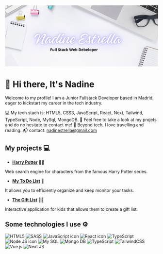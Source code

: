 
![banner](https://github.com/nadinestrella/nadinestrella/blob/main/banner%20.jpg?raw=true)

# 👋 Hi there, It's Nadine 

Welcome to my profile! I am a Junior Fullstack Developer based in Madrid, eager to kickstart my career in the tech industry.

💻 My tech stach is: HTML5, CSS3, JavaScript, React, Next, Tailwind, TypeScript, Node, MySql, MongoDB.
🌱 Feel free to take a look at my projets and do no hesitate to contact me!
💃 Beyond tech, I love travelling and reading.
📬 contact: nadinestrella@gmail.com 

## My projects 💻

* **[Harry Potter](https://nadinestrella.github.io/HarryPotter/) 🧙🧙**

Web search engine for characters from the famous Harry Potter series.

* **[My To Do List](https://nadinestrella.github.io/myToDoList/) 📝**
  
It allows y﻿ou to efficiently organize and keep monitor  your tasks.


* **[The Gift List](https://nadinestrella.github.io/GiftList/#/) 🎁🎁**
  
Interactive application for kids that allows them to create a gift list.



## Some technologies I use ⚙️
![HTML5](https://img.shields.io/badge/HTML5-E34F26?style=for-the-badge&logo=html5&logoColor=white)
![SASS](https://img.shields.io/badge/Sass-CC6699?style=for-the-badge&logo=sass&logoColor=white)
![JavaScript icon](https://img.shields.io/badge/JavaScript-323330?style=for-the-badge&logo=javascript&logoColor=F7DF1E)
![React icon](https://img.shields.io/badge/React-20232A?style=for-the-badge&logo=react&logoColor=61DAFB)
![TypeScript](https://img.shields.io/badge/typescript-%23007ACC.svg?style=for-the-badge&logo=typescript&logoColor=white)
![Node JS icon](https://img.shields.io/badge/Node%20js-339933?style=for-the-badge&logo=nodedotjs&logoColor=white)
![My SQL](https://img.shields.io/badge/MySQL-005C84?style=for-the-badge&logo=mysql&logoColor=white)
![Mongo DB](https://img.shields.io/badge/MongoDB-4EA94B?style=for-the-badge&logo=mongodb&logoColor=white)
![TypeScript](https://img.shields.io/badge/typescript-%23007ACC.svg?style=for-the-badge&logo=typescript&logoColor=white)
![TailwindCSS](https://img.shields.io/badge/tailwindcss-%2338B2AC.svg?style=for-the-badge&logo=tailwind-css&logoColor=white)
![Vue.js](https://img.shields.io/badge/vuejs-%2335495e.svg?style=for-the-badge&logo=vuedotjs&logoColor=%234FC08D)
![Next JS](https://img.shields.io/badge/Next-black?style=for-the-badge&logo=next.js&logoColor=white)










